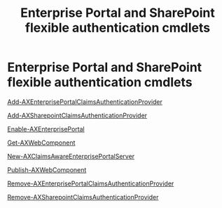 ﻿---
title: Enterprise Portal and SharePoint flexible authentication cmdlets
TOCTitle: Enterprise Portal and SharePoint flexible authentication cmdlets
ms:assetid: 2F5BB4C2-EFE6-B0AC-7282-4DDC658DFFFB
ms:mtpsurl: https://technet.microsoft.com/en-us/library/JJ720248(v=AX.60)
ms:contentKeyID: 49720040
ms.date: 10/17/2012
mtps_version: v=AX.60
---

# Enterprise Portal and SharePoint flexible authentication cmdlets

[Add-AXEnterprisePortalClaimsAuthenticationProvider](add-axenterpriseportalclaimsauthenticationprovider.md)

[Add-AXSharepointClaimsAuthenticationProvider](add-axsharepointclaimsauthenticationprovider.md)

[Enable-AXEnterprisePortal](enable-axenterpriseportal.md)

[Get-AXWebComponent](get-axwebcomponent.md)

[New-AXClaimsAwareEnterprisePortalServer](new-axclaimsawareenterpriseportalserver.md)

[Publish-AXWebComponent](publish-axwebcomponent.md)

[Remove-AXEnterprisePortalClaimsAuthenticationProvider](remove-axenterpriseportalclaimsauthenticationprovider.md)

[Remove-AXSharepointClaimsAuthenticationProvider](remove-axsharepointclaimsauthenticationprovider.md)

